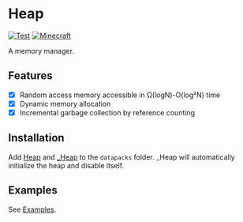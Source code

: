 # Heap

[![Test](https://img.shields.io/github/workflow/status/intsuc/Heap/Test?label=Test&logo=github&style=flat-square)](https://github.com/intsuc/Heap/actions/workflows/test.yml)
[![Minecraft](https://img.shields.io/badge/Minecraft-1.18.1-blue?style=flat-square&logo=data:image/png;base64,iVBORw0KGgoAAAANSUhEUgAAABAAAAAQCAYAAAAf8/9hAAAAAXNSR0IArs4c6QAAAARnQU1BAACxjwv8YQUAAAAJcEhZcwAADsMAAA7DAcdvqGQAAABLSURBVDhPYxhwwAilGf4DAZQJBoxAAGWCAS55JjCPAjDwBqD4ExkQChMYoL4L0G1GB+guGQaxgAFAYQACUC4cQIUxxKnvAjoDBgYAibEgBB78wHgAAAAASUVORK5CYII=)](https://www.minecraft.net/article/minecraft-java-edition-1-18-1)

A memory manager.

## Features

- [x] Random access memory accessible in Ω(logN)-O(log²N) time
- [x] Dynamic memory allocation
- [x] Incremental garbage collection by reference counting

## Installation

Add [Heap]() and [_Heap]() to the `datapacks` folder.
_Heap will automatically initialize the heap and disable itself.

## Examples

See [Examples](https://github.com/intsuc/Heap/blob/main/Examples).
